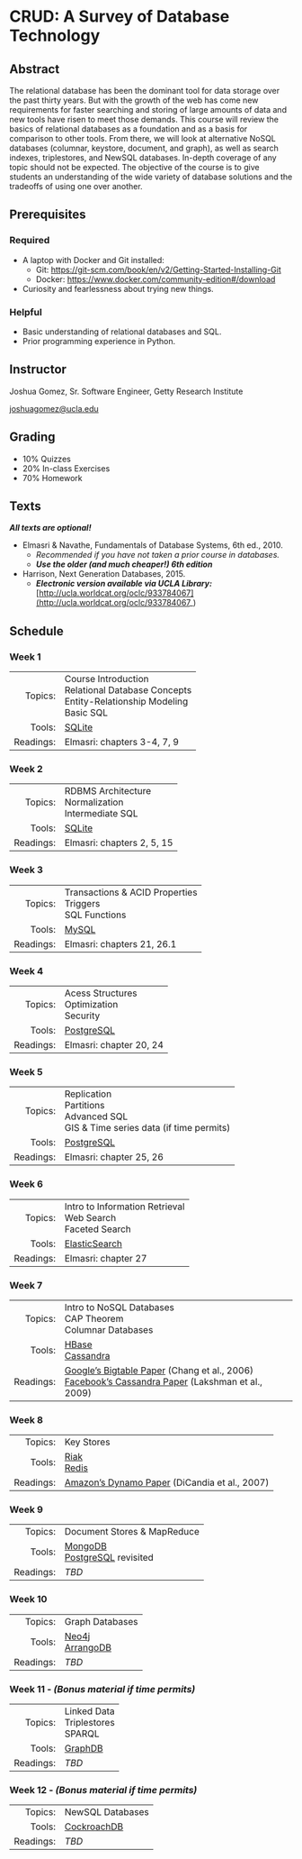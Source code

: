 ﻿# CRUD: A Survey of Database Technology

## Abstract
The relational database has been the dominant tool for data storage over the past thirty years. But with the growth of the web has come new requirements for faster searching and storing of large amounts of data and new tools have risen to meet those demands. This course will review the basics of relational databases as a foundation and as a basis for comparison to other tools. From there, we will look at alternative NoSQL databases (columnar, keystore, document, and graph), as well as search indexes, triplestores, and NewSQL databases. In-depth coverage of any topic should not be expected. The objective of the course is to give students an understanding of the wide variety of database solutions and the tradeoffs of using one over another.

## Prerequisites

### Required
- A laptop with Docker and Git installed:
    - Git: https://git-scm.com/book/en/v2/Getting-Started-Installing-Git
    - Docker: https://www.docker.com/community-edition#/download
- Curiosity and fearlessness about trying new things.

### Helpful
- Basic understanding of relational databases and SQL. 
- Prior programming experience in Python.

## Instructor
Joshua Gomez, Sr. Software Engineer, Getty Research Institute

joshuagomez@ucla.edu

## Grading
- 10% Quizzes
- 20% In-class Exercises
- 70% Homework

## Texts

***All texts are optional!***

- Elmasri & Navathe, Fundamentals of Database Systems, 6th ed., 2010. 
    - *Recommended if you have not taken a prior course in databases.*
    - ***Use the older (and much cheaper!) 6th edition***
- Harrison, Next Generation Databases, 2015.
    - ***Electronic version available via UCLA Library:*** [http://ucla.worldcat.org/oclc/933784067](http://ucla.worldcat.org/oclc/933784067_)

## Schedule

### Week 1
|  |  |
|--:|--|
|Topics:|Course Introduction<br/>Relational Database Concepts<br/>Entity-Relationship Modeling<br/>Basic SQL |
| Tools:|[SQLite](https://sqlite.org/docs.html) |
| Readings:|Elmasri: chapters 3-4, 7, 9 |

### Week 2
|  |  |
|--:|--|
|Topics:|RDBMS Architecture<br/>Normalization<br/>Intermediate SQL|
| Tools:|[SQLite](https://sqlite.org/docs.html)|
| Readings:|Elmasri: chapters 2, 5, 15|

### Week 3
|  |  |
|--:|--|
|Topics:|Transactions & ACID Properties<br/>Triggers<br/>SQL Functions|
| Tools:|[MySQL](https://dev.mysql.com/doc/refman/5.7/en/)|
|  Readings:|Elmasri: chapters 21, 26.1|

### Week 4
|  |  |
|--:|--|
|Topics:|Acess Structures<br/>Optimization<br/>Security|
| Tools:|[PostgreSQL](https://www.postgresql.org/docs/10/static/index.html) |
|  Readings:|Elmasri: chapter 20, 24|

### Week 5
| | |
|--:|--|
|Topics:|Replication<br/>Partitions<br/>Advanced SQL<br/>GIS & Time series data (if time permits)|
| Tools:|[PostgreSQL](https://www.postgresql.org/docs/10/static/index.html) |
|  Readings:|Elmasri: chapter 25, 26|

### Week 6
|  |  |
|--:|--|
|Topics:|Intro to Information Retrieval<br/>Web Search<br/>Faceted Search|
| Tools:|[ElasticSearch](https://www.elastic.co/guide/en/elasticsearch/reference/current/index.html)  |
|  Readings:|Elmasri: chapter 27|

### Week 7
|  |  |
|--:|--|
|Topics:|Intro to NoSQL Databases<br/>CAP Theorem<br/>Columnar Databases|
| Tools:|[HBase](https://lucene.apache.org/solr/resources.html)<br/>[Cassandra](https://cassandra.apache.org/)|
|  Readings:|[Google’s Bigtable Paper](https://research.google.com/archive/bigtable.html) (Chang et al., 2006)<br/>[Facebook’s Cassandra Paper](https://www.cs.cornell.edu/projects/ladis2009/papers/lakshman-ladis2009.pdf) (Lakshman et al., 2009)|

### Week 8
|  |  |
|--:|--|
|Topics:|Key Stores|
| Tools:|[Riak](http://basho.com/products/#riak)<br/>[Redis](http://redis.io/)|
|  Readings:|[Amazon’s Dynamo Paper](https://www.allthingsdistributed.com/files/amazon-dynamo-sosp2007.pdf) (DiCandia et al., 2007)|

### Week 9
|  |  |
|--:|--|
|Topics:|Document Stores & MapReduce|
| Tools:|[MongoDB](https://www.mongodb.com/)<br/>[PostgreSQL](https://www.postgresql.org/docs/10/static/index.html) revisited|
|  Readings:|*TBD*|

### Week 10
|  |  |
|--:|--|
|Topics:|Graph Databases|
| Tools:|[Neo4j](https://neo4j.com/)<br/>[ArrangoDB](https://arangodb.com/)|
|  Readings:|*TBD*|

### Week 11 - *(Bonus material if time permits)*
|  |  |
|--:|--|
|Topics:|Linked Data<br/>Triplestores<br/>SPARQL|
| Tools:|[GraphDB](http://graphdb.ontotext.com/documentation/free/)|
|  Readings:|*TBD*|

### Week 12 - *(Bonus material if time permits)*
|  |  |
|--:|--|
|Topics:|NewSQL Databases|
| Tools:|[CockroachDB](https://www.cockroachlabs.com/install-getstarted/)|
|  Readings:|*TBD*|
